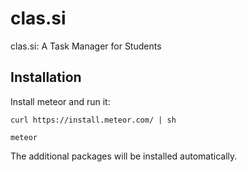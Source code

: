 # clas.si
clas.si: A Task Manager for Students

## Installation
Install meteor and run it:

`curl https://install.meteor.com/ | sh`

`meteor`

The additional packages will be installed automatically.
